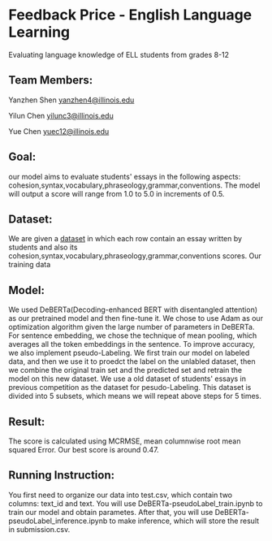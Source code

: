 # Feedback Price - English Language Learning
Evaluating language knowledge of ELL students from grades 8-12

## Team Members: 
Yanzhen Shen yanzhen4@illinois.edu 

Yilun Chen yilunc3@illinois.edu

Yue Chen yuec12@illinois.edu

## Goal: 
our model aims to evaluate students' essays in the following aspects: cohesion,syntax,vocabulary,phraseology,grammar,conventions. The model will output a score will range from 1.0 to 5.0 in increments of 0.5. 

## Dataset: 
We are given a [dataset](./data/train.csv) in which each row contain an essay written by students and also its cohesion,syntax,vocabulary,phraseology,grammar,conventions scores. Our training data  

## Model:
We used DeBERTa(Decoding-enhanced BERT with disentangled attention) as our pretrained model and then fine-tune it. We chose to use Adam as our optimization algorithm given the large number of parameters in DeBERTa. For sentence embedding, we chose the technique of mean pooling, which averages all the token embeddings in the sentence. To improve accuracy, we also implement pseudo-Labeling. We first train our model on labeled data, and then we use it to proedct the label on the unlabled dataset, then we combine the original train set and the predicted set and retrain the model on this new dataset. 
We use a old dataset of students' essays in previous competition as the dataset for pesudo-Labeling. This dataset is divided into 5 subsets, which means we will repeat above steps for 5 times. 

## Result:
The score is calculated using MCRMSE, mean columnwise root mean squared Error.
Our best score is around 0.47.

## Running Instruction:
You first need to organize our data into test.csv, which contain two columns: text_id and text.
You will use DeBERTa-pseudoLabel_train.ipynb to train our model and obtain parametes. After that, you will use DeBERTa-pseudoLabel_inference.ipynb to make inference, which will store the result in submission.csv. 